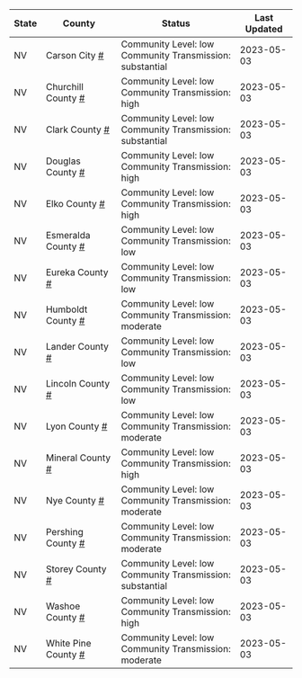 State | County | Status | Last Updated
--- | --- | --- | --- 
NV | Carson City <a href="#carson_city">#</a> | <a name="carson_city"></a>Community Level: low<br/>Community Transmission: substantial | 2023-05-03
NV | Churchill County <a href="#churchill_county">#</a> | <a name="churchill_county"></a>Community Level: low<br/>Community Transmission: high | 2023-05-03
NV | Clark County <a href="#clark_county">#</a> | <a name="clark_county"></a>Community Level: low<br/>Community Transmission: substantial | 2023-05-03
NV | Douglas County <a href="#douglas_county">#</a> | <a name="douglas_county"></a>Community Level: low<br/>Community Transmission: high | 2023-05-03
NV | Elko County <a href="#elko_county">#</a> | <a name="elko_county"></a>Community Level: low<br/>Community Transmission: high | 2023-05-03
NV | Esmeralda County <a href="#esmeralda_county">#</a> | <a name="esmeralda_county"></a>Community Level: low<br/>Community Transmission: low | 2023-05-03
NV | Eureka County <a href="#eureka_county">#</a> | <a name="eureka_county"></a>Community Level: low<br/>Community Transmission: low | 2023-05-03
NV | Humboldt County <a href="#humboldt_county">#</a> | <a name="humboldt_county"></a>Community Level: low<br/>Community Transmission: moderate | 2023-05-03
NV | Lander County <a href="#lander_county">#</a> | <a name="lander_county"></a>Community Level: low<br/>Community Transmission: low | 2023-05-03
NV | Lincoln County <a href="#lincoln_county">#</a> | <a name="lincoln_county"></a>Community Level: low<br/>Community Transmission: low | 2023-05-03
NV | Lyon County <a href="#lyon_county">#</a> | <a name="lyon_county"></a>Community Level: low<br/>Community Transmission: moderate | 2023-05-03
NV | Mineral County <a href="#mineral_county">#</a> | <a name="mineral_county"></a>Community Level: low<br/>Community Transmission: high | 2023-05-03
NV | Nye County <a href="#nye_county">#</a> | <a name="nye_county"></a>Community Level: low<br/>Community Transmission: moderate | 2023-05-03
NV | Pershing County <a href="#pershing_county">#</a> | <a name="pershing_county"></a>Community Level: low<br/>Community Transmission: moderate | 2023-05-03
NV | Storey County <a href="#storey_county">#</a> | <a name="storey_county"></a>Community Level: low<br/>Community Transmission: substantial | 2023-05-03
NV | Washoe County <a href="#washoe_county">#</a> | <a name="washoe_county"></a>Community Level: low<br/>Community Transmission: high | 2023-05-03
NV | White Pine County <a href="#white_pine_county">#</a> | <a name="white_pine_county"></a>Community Level: low<br/>Community Transmission: moderate | 2023-05-03
